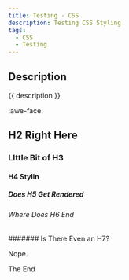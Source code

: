 ```yaml
---
title: Testing - CSS
description: Testing CSS Styling
tags:
  - CSS
  - Testing
---
```


## Description

{{ description }}

:awe-face:

## H2 Right Here

### LIttle Bit of H3

#### H4 Stylin

##### Does H5 Get Rendered

###### Where Does H6 End

####### Is There Even an H7?

Nope.

The End